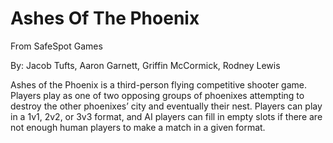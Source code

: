 # Ashes Of The Phoenix

From SafeSpot Games

By: Jacob Tufts, Aaron Garnett, Griffin McCormick, Rodney Lewis

Ashes of the Phoenix is a third-person flying competitive shooter game. Players play as one of two opposing groups of phoenixes attempting to destroy the other phoenixes’ city and eventually their nest. Players can play in a 1v1, 2v2, or 3v3 format, and AI players can fill in empty slots if there are not enough human players to make a match in a given format.
